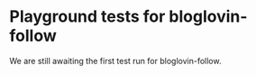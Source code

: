 # Playground tests for bloglovin-follow
We are still awaiting the first test run for bloglovin-follow.
